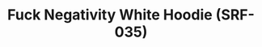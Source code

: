 ---
ee_id_thing: '4367'
site: '1'
type: '2'
inv_num: 2016-078
url: 2016-078-fuck-negativity-white-hoodie-srf-035
title: Fuck Negativity White Hoodie (SRF-035)
year: '2016'
display_year: '2016'
medium: Hoodie
dims: ''
pitch: ''
ps: ''
live_url: ''
related: "[4277] [2014-088-going-negative-lakes] 2014-088 Going Negative / Lakes"
youtube: ''
related_code: ''
imgs: Arcangel-Surfware-fuck-negativity-white-hoodie-2016-078-front-full-database.jpg,Arcangel-Surfware-fuck-negativity-white-hoodie-2016-078-back-full-database.jpg
subheading: ''
download: ''
add_credit: ''
commission: ''
layout: things-i-made
---